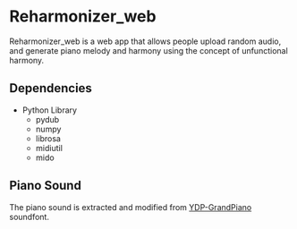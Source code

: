 # Reharmonizer_web

Reharmonizer_web is a web app that allows people upload random audio, and generate piano melody and harmony using the concept of unfunctional harmony.

## Dependencies

- Python Library
  - pydub
  - numpy
  - librosa
  - midiutil
  - mido

## Piano Sound
The piano sound is extracted and modified from [YDP-GrandPiano](https://freepats.zenvoid.org/Piano/acoustic-grand-piano.html) soundfont.
